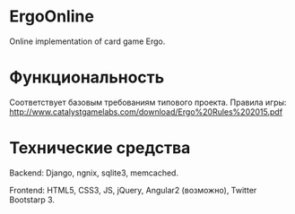 # ErgoOnline
Online implementation of card game Ergo.

# Функциональность
Соответствует базовым требованиям типового проекта.
Правила игры: http://www.catalystgamelabs.com/download/Ergo%20Rules%202015.pdf

# Технические средства
Backend: Django, ngnix, sqlite3, memcached.

Frontend: HTML5, CSS3, JS, jQuery, Angular2 (возможно), Twitter Bootstarp 3.
